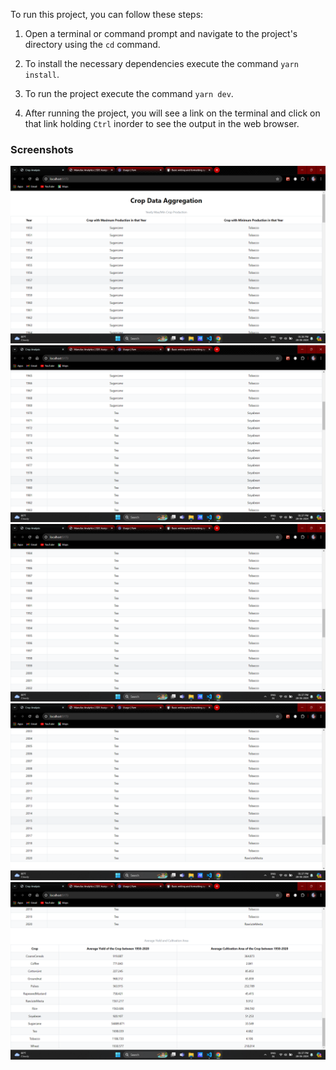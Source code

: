 To run this project, you can follow these steps:

1. Open a terminal or command prompt and navigate to the project's directory using the `cd` command.

2. To install the necessary dependencies execute the command `yarn install`.

3. To run the project execute the command `yarn dev`.

4. After running the project, you will see a link on the terminal and click on that link holding `Ctrl` inorder to see the output in the web browser.

### Screenshots

![Image](./src/assets/t1-1.png)
![Image](./src/assets/t1-2.png)
![Image](./src/assets/t1-3.png)
![Image](./src/assets/t1-4.png)
![Image](./src/assets/t2.png)




